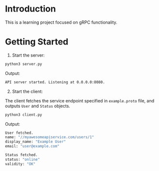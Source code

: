 # Introduction

This is a learning project focused on gRPC functionality.

# Getting Started

1. Start the server:

```bash
python3 server.py 
```

Output:

```bash
API server started. Listening at 0.0.0.0:8080.
```

2. Start the client:

The client fetches the service endpoint specified in `example.proto` file, and outputs `User` and `Status` objects.

```bash
python3 client.py  
```

Output:

```bash
User fetched.
name: "//myawesomeapiservice.com/users/1"
display_name: "Example User"
email: "user@example.com"

Status fetched.
status: "online"
validity: "OK"
```